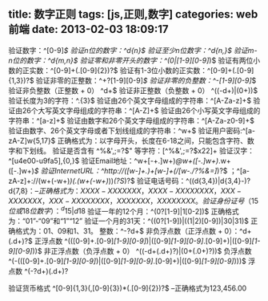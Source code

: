 title: 数字正则
tags: [js,正则,数字]
categories: web前端
date: 2013-02-03 18:09:17
---

验证数字：^[0-9]*$
验证n位的数字：^d{n}$
验证至少n位数字：^d{n,}$
验证m-n位的数字：^d{m,n}$
验证零和非零开头的数字：^(0|[1-9][0-9]*)$
验证有两位小数的正实数：^[0-9]+(.[0-9]{2})?$
验证有1-3位小数的正实数：^[0-9]+(.[0-9]{1,3})?$
验证非零的正整数：^+?[1-9][0-9]*$
验证非零的负整数：^-[1-9][0-9]*$
验证非负整数（正整数 + 0） ^d+$
验证非正整数（负整数 + 0） ^((-d+)|(0+))$
验证长度为3的字符：^.{3}$
验证由26个英文字母组成的字符串：^[A-Za-z]+$
验证由26个大写英文字母组成的字符串：^[A-Z]+$
验证由26个小写英文字母组成的字符串：^[a-z]+$
验证由数字和26个英文字母组成的字符串：^[A-Za-z0-9]+$
验证由数字、26个英文字母或者下划线组成的字符串：^w+$
验证用户密码:^[a-zA-Z]w{5,17}$ 正确格式为：以字母开头，长度在6-18之间，只能包含字符、数字和下划线。
验证是否含有 ^%&',;=?$" 等字符：[^%&',;=?$x22]+
验证汉字：^[u4e00-u9fa5],{0,}$
验证Email地址：^w+[-+.]w+)*@w+([-.]w+)*.w+([-.]w+)*$
验证InternetURL：^http://([w-]+.)+[w-]+(/[w-./?%&=]*)?$ ；^[a-zA-z]+://(w+(-w+)*)(.(w+(-w+)*))*(?S*)?$
验证电话号码：^((d{3,4})|d{3,4}-)?d{7,8}$：–正确格式为：XXXX-XXXXXXX，XXXX-XXXXXXXX，XXX-XXXXXXX，XXX-XXXXXXXX，XXXXXXX，XXXXXXXX。
验证身份证号（15位或18位数字）：^d{15}|d{}18$
验证一年的12个月：^(0?[1-9]|1[0-2])$ 正确格式为：“01”-“09”和“1”“12”
验证一个月的31天：^((0?[1-9])|((1|2)[0-9])|30|31)$ 正确格式为：01、09和1、31。
整数：^-?d+$
非负浮点数（正浮点数 + 0）：^d+(.d+)?$
正浮点数 ^(([0-9]+.[0-9]*[1-9][0-9]*)|([0-9]*[1-9][0-9]*.[0-9]+)|([0-9]*[1-9][0-9]*))$
非正浮点数（负浮点数 + 0） ^((-d+(.d+)?)|(0+(.0+)?))$
负浮点数 ^(-(([0-9]+.[0-9]*[1-9][0-9]*)|([0-9]*[1-9][0-9]*.[0-9]+)|([0-9]*[1-9][0-9]*)))$
浮点数 ^(-?d+)(.d+)?

验证货币格式 ^[0-9]{1,3}(,[0-9]{3})*(.[0-9]{2})?$  –正确格式为123,456.00
